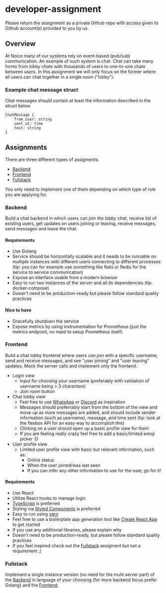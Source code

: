 # developer-assignment

Please return the assignment as a private Github repo with access given to Github account(s) provided to you by us.

## Overview

At Noice many of our systems rely on event-based (pub/sub) communication. An example of such system is chat. Chat can take many forms from lobby chats with thousands of users to one-to-one chats between users. In this assignment we will only focus on the former where all users can chat together in a single room ("lobby").

### Example chat message struct

Chat messages should contain at least the information described in the struct below

```
ChatMessage {
    from_user: string
    sent_at: time
    text: string
}
```

## Assignments

There are three different types of assigments:

- [Backend](#Backend)
- [Frontend](#Frontend)
- [Fullstack](#Fullstack)

 You only need to implement one of them depending on which type of role you are applying for.

### Backend

Build a chat backend in which users can join the *lobby chat*, receive list of existing users, get updates on users joining or leaving, receive messages, send messages and leave the chat.

#### Requirements

- Use Golang
- Service should be horizontally scalable and it needs to be runnable on multiple instances with different users connecting to different processes (tip: you can for example use something like Nats or Redis for the service to service communication)
- Expose an interface usable from a modern browser
- Easy to run two instances of the server and all its dependencies (tip: docker-compose)
- Doesn't need to be production-ready but please follow standard quality practices

#### Nice to have

- Gracefully shutdown the service
- Expose metrics by using instrumentation for Prometheus (just the metrics endpoint, no need to setup Prometheus itself)

### Frontend

Build a chat lobby frontend where users can join with a specific username, send and receive messages, and see "user joining" and "user leaving" updates. Mock the server calls and implement only the frontend.

- Login view
    - Input for choosing your username (preferably with validation of username being > 3 characters)
    - Join room button
- Chat lobby view
    - Feel free to use [WhatsApp](https://www.whatsapp.com/) or [Discord](https://discord.com/) as inspiration
    - Messages should preferrably start from the bottom of the view and move up as more messages are added, and should include sender information (such as username), message, and time sent (tip: look at the flexbox API for an easy way to accomplish this)
    - Clicking on a user should open up a basic profile view for them
    - If you are feeling really crazy feel free to add a basic/limited emoji picker :D
- User profile view
    - Limited user profile view with basic but relevant information, such as:
        - Online status
        - When the user joined/was last seen
        - If you can infer any other information to use for the user, go for it!

#### Requirements
- Use React
- Utilize React hooks to manage logic
- [TypeScript](https://www.typescriptlang.org/) is preferred
- Styling via [Styled Components](https://styled-components.com/) is preferred
- Easy to run using [yarn](https://yarnpkg.com/)
- Feel free to use a boilerplate app generation tool like [Create React App](https://github.com/facebook/create-react-app) to get started
- If you use any additional libraries, please explain why
- Doesn't need to be production-ready, but please follow standard quality practices
- If you feel inspired check out the [Fullstack](#Fullstack) assigment but not a requirement ;)

### Fullstack

Implement a single instance version (no need for the multi server part) of the [Backend](#Backend) in language of your choosing (for more backend focus prefer Golang) and the [Frontend](#Frontend).
